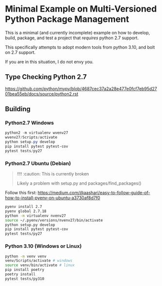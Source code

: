 # Minimal Example on Multi-Versioned Python Package Management

This is a minimal (and currently incomplete) example on how to develop, build, package, and test a project that _requires_ python 2.7 support.

This specifically attempts to adopt modern tools from python 3.10, and bolt on 2.7 support.

If you are in this situation, I do not envy you.

## Type Checking Python 2.7

https://github.com/python/mypy/blob/4687cec37a2a28e477e0fcf7eb95d2701bea55eb/docs/source/python2.rst

## Building

### Python2.7 Windows

```powershell
python2 -m virtualenv wvenv27
wvenv27/Scripts/activate
python setup.py develop
pip install pytest pytest-cov
pytest tests/py27
```

### Python2.7 Ubuntu (Debian)

> !!!! :caution: This is currently broken
>
> Likely a problem with setup.py and packages/find_packages()

Follow this first: https://medium.com/@aashari/easy-to-follow-guide-of-how-to-install-pyenv-on-ubuntu-a3730af8d7f0

```bash
pyenv install 2.7
pyenv global 2.7.18
python -m virtualenv nvenv27
source ~/.pyenv/versions/nvenv27/bin/activate
python setup.py develop
pip install pytest pytest-cov
pytest tests/py27
```

### Python 3.10 (Windows or Linux)

```bash
python -m venv venv
venv/Scripts/activate # windows
source venv/bin/activate # linux
pip install poetry
poetry install
pytest tests/py310
```
